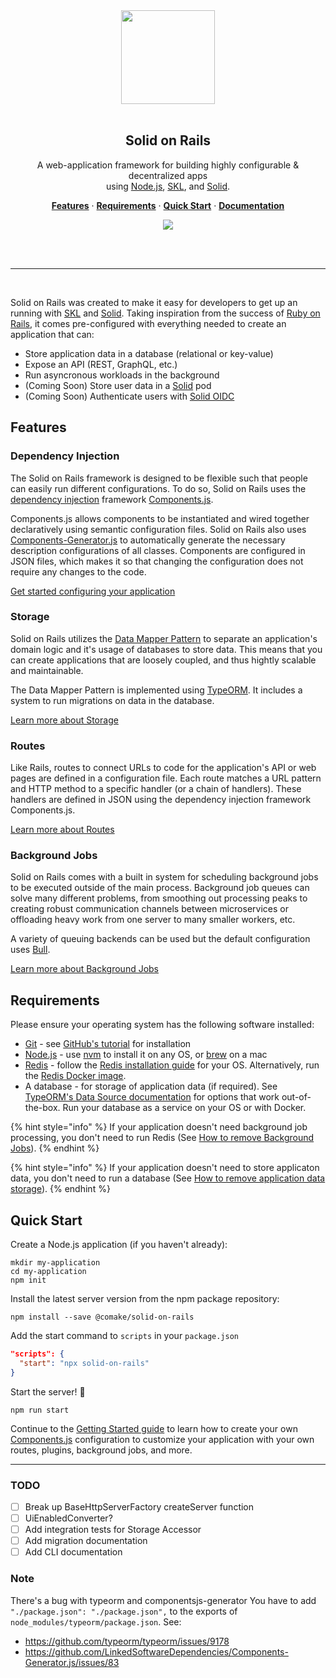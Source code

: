 <div align="center">
  <a href="https://github.com/comake/solid-on-rails">
    <img src="./resources/solid-on-rails.png" width="150" height="150">
  </a>
  <br/>
  <br/>
  <h2>Solid on Rails</h2>
  <p>
    A web-application framework for building highly configurable & decentralized apps <br/> using <a href="https://nodejs.org/">Node.js</a>, <a href="https://www.comake.io/skl">SKL</a>, and <a href="https://solidproject.org/">Solid</a>.
  </p>
  <p>
    <a href="#features"><strong>Features</strong></a> ·
    <a href="#requirements"><strong>Requirements</strong></a> ·
    <a href="#quick-start"><strong>Quick Start</strong></a> ·
    <a href="https://comake-1.gitbook.io/solid-on-rails/"><strong>Documentation</strong></a>
  </p>
  <p>
    <a href="https://github.com/comake/solid-on-rails/actions/workflows/ci.yml">
      <img src="https://github.com/comake/solid-on-rails/actions/workflows/ci.yml/badge.svg">
    </a>
  </p>
  <br>
  <br>
</div>

---
<br/>

Solid on Rails was created to make it easy for developers to get up an running with [SKL](https://www.comake.io/skl) and [Solid](https://solidproject.org/). Taking inspiration from the success of [Ruby on Rails](https://rubyonrails.org/), it comes pre-configured with everything needed to create an application that can:

- Store application data in a database (relational or key-value)
- Expose an API (REST, GraphQL, etc.)
- Run asyncronous workloads in the background
- (Coming Soon) Store user data in a [Solid](https://solidproject.org/) pod
- (Coming Soon) Authenticate users with [Solid OIDC](https://solid.github.io/solid-oidc/)

## Features

### Dependency Injection

The Solid on Rails framework is designed to be flexible such that people can easily run different configurations. To do so, Solid on Rails uses the [dependency injection](https://martinfowler.com/articles/injection.html) framework [Components.js](https://componentsjs.readthedocs.io/). 

Components.js allows components to be instantiated and wired together declaratively using semantic configuration files. Solid on Rails also uses [Components-Generator.js](https://github.com/LinkedSoftwareDependencies/Components-Generator.js) to automatically generate the necessary description configurations of all classes. Components are configured in JSON files, which makes it so that changing the configuration does not require any changes to the code.

[Get started configuring your application](https://comake-1.gitbook.io/solid-on-rails/guides/getting-started)

### Storage

Solid on Rails utilizes the [Data Mapper Pattern](https://en.wikipedia.org/wiki/Data\_mapper\_pattern) to separate an application's domain logic and it's usage of databases to store data. This means that you can create applications that are loosely coupled, and thus hightly scalable and maintainable.

The Data Mapper Pattern is implemented using [TypeORM](https://typeorm.io/). It includes a system to run migrations on data in the database.

[Learn more about Storage](https://comake-1.gitbook.io/solid-on-rails/guides/storage)

### Routes

Like Rails, routes to connect URLs to code for the application's API or web pages are defined in a configuration file. Each route matches a URL pattern and HTTP method to a specific handler (or a chain of handlers). These handlers are defined in JSON using the dependency injection framework Components.js.

[Learn more about Routes](https://comake-1.gitbook.io/solid-on-rails/guides/routes)

### Background Jobs

Solid on Rails comes with a built in system for scheduling background jobs to be executed outside of the main process. Background job queues can solve many different problems, from smoothing out processing peaks to creating robust communication channels between microservices or offloading heavy work from one server to many smaller workers, etc.

A variety of queuing backends can be used but the default configuration uses [Bull](https://optimalbits.github.io/bull/).

[Learn more about Background Jobs](https://comake-1.gitbook.io/solid-on-rails/guides/background-jobs)

## Requirements 

Please ensure your operating system has the following software installed:
* [Git](https://git-scm.com/) - see [GitHub's tutorial](https://help.github.com/articles/set-up-git/) for installation
* [Node.js](https://nodejs.org/) - use [nvm](https://github.com/creationix/nvm) to install it on any OS, or [brew](https://brew.sh/) on a mac
* [Redis](https://redis.io/)  - follow the [Redis installation guide](https://redis.io/docs/getting-started/installation/) for your OS. Alternatively, run the [Redis Docker image](https://hub.docker.com/_/redis).
* A database - for storage of application data (if required). See [TypeORM's Data Source documentation](https://typeorm.io/data-source-options) for options that work out-of-the-box. Run your database as a service on your OS or with Docker.

{% hint style="info" %}
If your application doesn't need background job processing, you don't need to run Redis (See [How to remove Background Jobs](https://comake-1.gitbook.io/solid-on-rails/guides/background-jobs#remove)).
{% endhint %}

{% hint style="info" %}
If your application doesn't need to store applicaton data, you don't need to run a database (See [How to remove application data storage](https://comake-1.gitbook.io/solid-on-rails/guides/storage#remove)).
{% endhint %}

## Quick Start

Create a Node.js application (if you haven't already):
```
mkdir my-application
cd my-application
npm init
```

Install the latest server version from the npm package repository:

```
npm install --save @comake/solid-on-rails
```

Add the start command to `scripts` in your `package.json`

```json
"scripts": {
  "start": "npx solid-on-rails"
}
```

Start the server! 🚀
```
npm run start
```

Continue to the [Getting Started guide](https://comake-1.gitbook.io/solid-on-rails/guides/getting-started) to learn how to create your own [Components.js](https://componentsjs.readthedocs.io/) configuration to customize your application with your own routes, plugins, background jobs, and more.

---

### TODO
 - [ ] Break up BaseHttpServerFactory createServer function
 - [ ] UiEnabledConverter?
 - [ ] Add integration tests for Storage Accessor
 - [ ] Add migration documentation
 - [ ] Add CLI documentation

### Note
There's a bug with typeorm and componentsjs-generator
You have to add `"./package.json": "./package.json",` to the exports of `node_modules/typeorm/package.json`.
See:
- https://github.com/typeorm/typeorm/issues/9178
- https://github.com/LinkedSoftwareDependencies/Components-Generator.js/issues/83
